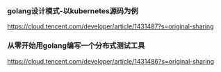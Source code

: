 
### golang设计模式-以kubernetes源码为例
https://cloud.tencent.com/developer/article/1431487?s=original-sharing

### 从零开始用golang编写一个分布式测试工具
https://cloud.tencent.com/developer/article/1431486?s=original-sharing